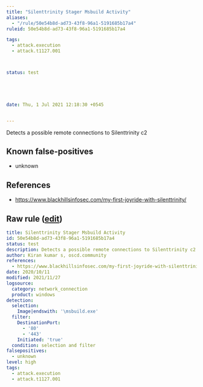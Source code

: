 ```yaml
---
title: "Silenttrinity Stager Msbuild Activity"
aliases:
  - "/rule/50e54b8d-ad73-43f8-96a1-5191685b17a4"
ruleid: 50e54b8d-ad73-43f8-96a1-5191685b17a4

tags:
  - attack.execution
  - attack.t1127.001



status: test





date: Thu, 1 Jul 2021 12:18:30 +0545


---
```


Detects a possible remote connections to Silenttrinity c2

<!--more-->


## Known false-positives

* unknown



## References

* https://www.blackhillsinfosec.com/my-first-joyride-with-silenttrinity/


## Raw rule ([edit](https://github.com/SigmaHQ/sigma/edit/master/rules/windows/network_connection/net_connection_win_silenttrinity_stager_msbuild_activity.yml))
```yaml
title: Silenttrinity Stager Msbuild Activity
id: 50e54b8d-ad73-43f8-96a1-5191685b17a4
status: test
description: Detects a possible remote connections to Silenttrinity c2
author: Kiran kumar s, oscd.community
references:
  - https://www.blackhillsinfosec.com/my-first-joyride-with-silenttrinity/
date: 2020/10/11
modified: 2021/11/27
logsource:
  category: network_connection
  product: windows
detection:
  selection:
    Image|endswith: '\msbuild.exe'
  filter:
    DestinationPort:
      - '80'
      - '443'
    Initiated: 'true'
  condition: selection and filter
falsepositives:
  - unknown
level: high
tags:
  - attack.execution
  - attack.t1127.001

```
